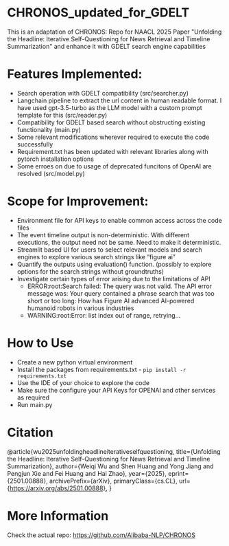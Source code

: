# CHRONOS_updated_for_GDELT
This is an adaptation of CHRONOS: Repo for NAACL 2025 Paper "Unfolding the Headline: Iterative Self-Questioning for News Retrieval and Timeline Summarization" and enhance it with GDELT search engine capabilities


# Features Implemented:
* Search operation with GDELT compatibility (src/searcher.py)
* Langchain pipeline to extract the url content in human readable format. I have used gpt-3.5-turbo as the LLM model with a custom prompt template for this (src/reader.py)
* Compatibility for GDELT based search without obstructing existing functionality (main.py)
* Some relevant modifications wherever required to execute the code successfully
* Requirement.txt has been updated with relevant libraries along with pytorch installation options
* Some erroes on due to usage of deprecated funcitons of OpenAI are resolved (src/model.py) 


# Scope for Improvement:
* Environment file for API keys to enable common access across the code files
* The event timeline output is non-deterministic. With different executions, the output need not be same. Need to make it deterministic.
* Streamlit based UI for users to select relevant models and search engines to explore various search strings like “figure ai”
* Quantify the outputs using evaluation() function. (possibly to explore options for the search strings without groundtruths)
* Investigate certain types of error arising due to the limitations of API
  * ERROR:root:Search failed: The query was not valid. The API error message was: Your query contained a phrase search that was too short or too long: How has Figure AI advanced AI-powered humanoid robots in various industries
  * WARNING:root:Error: list index out of range, retrying...
 
# How to Use
* Create a new python virtual environment
* Install the packages from requirements.txt - `pip install -r requirements.txt`
* Use the IDE of your choice to explore the code
* Make sure the configure your API Keys for OPENAI and other services as required
* Run main.py

# Citation
@article{wu2025unfoldingheadlineiterativeselfquestioning,
      title={Unfolding the Headline: Iterative Self-Questioning for News Retrieval and Timeline Summarization}, 
      author={Weiqi Wu and Shen Huang and Yong Jiang and Pengjun Xie and Fei Huang and Hai Zhao},
      year={2025},
      eprint={2501.00888},
      archivePrefix={arXiv},
      primaryClass={cs.CL},
      url={https://arxiv.org/abs/2501.00888}, 
}

# More Information
Check the actual repo: https://github.com/Alibaba-NLP/CHRONOS

